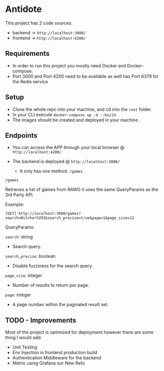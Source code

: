 # Antidote

This project has 2 code sources:

   - backend -> `http://localhost:3000/`
   - frontend -> `http://localhost:4200/`



## Requirements

- In order to run this project you mostly need Docker and Docker-compose.
- Port 3000 and Port 4200 need to be available as well has Port 6379 for the Redis service

## Setup

 - Clone the whole repo into your machine, and cd into the `root` folder.
 - In your CLI execute `docker-compose up -d --build`
 - The images should be created and deployed in your machine .


## Endpoints

 - You can access the APP through your local browser @ `http://localhost:4200/`
 - The backend is deployed @ `http://localhost:3000/`

    - It only has one method. `/games`

 `/games`

Retrieves a list of games from RAWG it uses the same QueryParams as the 3rd Party API.
    
Example:

    [GET] http://localhost:3000/games?search=Witcher%203&search_precise=true&page=1&page_size=12

QueryParams:

`search`: string
    
- Search query.

`search_precise`: boolean
    
- Disable fuzziness for the search query.

`page_size`: integer
    
- Number of results to return per page.

`page`: integer
    
- 	A page number within the paginated result set.


## TODO - Improvements

Most of the project is optimized for deployment however there are some thing I would add:

- Unit Testing
- Env Injection in frontend production build
- Authentication Middleware for the backend
- Metric using Grafana our New Relic
